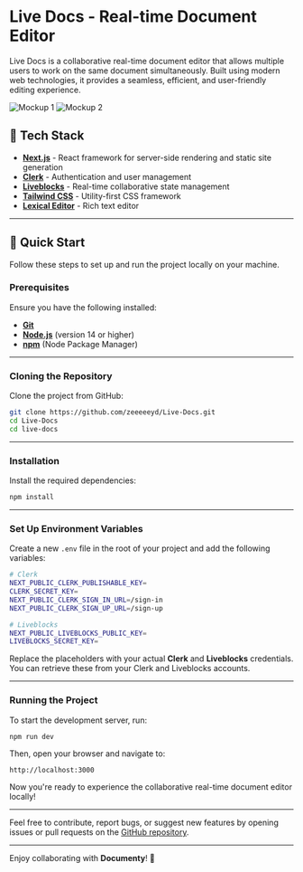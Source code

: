 # Live Docs - Real-time Document Editor

Live Docs is a collaborative real-time document editor that allows multiple users to work on the same document simultaneously. Built using modern web technologies, it provides a seamless, efficient, and user-friendly editing experience.

![Mockup 1](./live-docs/public/assets/images/mockup1)
![Mockup 2](./live-docs/public/assets/images/mockup2)

## 🚀 Tech Stack

- **[Next.js](https://nextjs.org/)** - React framework for server-side rendering and static site generation
- **[Clerk](https://clerk.dev/)** - Authentication and user management
- **[Liveblocks](https://liveblocks.io/)** - Real-time collaborative state management
- **[Tailwind CSS](https://tailwindcss.com/)** - Utility-first CSS framework
- **[Lexical Editor](https://lexical.dev/)** - Rich text editor

---

## 🤸 Quick Start

Follow these steps to set up and run the project locally on your machine.

### Prerequisites

Ensure you have the following installed:

- **[Git](https://git-scm.com/)**
- **[Node.js](https://nodejs.org/)** (version 14 or higher)
- **[npm](https://www.npmjs.com/)** (Node Package Manager)

---

### Cloning the Repository

Clone the project from GitHub:

```bash
git clone https://github.com/zeeeeeyd/Live-Docs.git
cd Live-Docs
cd live-docs
```

---

### Installation

Install the required dependencies:

```bash
npm install
```

---

### Set Up Environment Variables

Create a new `.env` file in the root of your project and add the following variables:

```bash
# Clerk
NEXT_PUBLIC_CLERK_PUBLISHABLE_KEY=
CLERK_SECRET_KEY=
NEXT_PUBLIC_CLERK_SIGN_IN_URL=/sign-in
NEXT_PUBLIC_CLERK_SIGN_UP_URL=/sign-up

# Liveblocks
NEXT_PUBLIC_LIVEBLOCKS_PUBLIC_KEY=
LIVEBLOCKS_SECRET_KEY=
```

Replace the placeholders with your actual **Clerk** and **Liveblocks** credentials. You can retrieve these from your Clerk and Liveblocks accounts.

---

### Running the Project

To start the development server, run:

```bash
npm run dev
```

Then, open your browser and navigate to:

```
http://localhost:3000
```

Now you're ready to experience the collaborative real-time document editor locally!

---

Feel free to contribute, report bugs, or suggest new features by opening issues or pull requests on the [GitHub repository](https://github.com/zeeeeeyd/Live-Docs).

---

Enjoy collaborating with **Documenty**! 🎉


